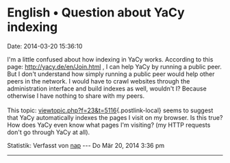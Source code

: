 English • Question about YaCy indexing
======================================

Date: 2014-03-20 15:36:10

I\'m a little confused about how indexing in YaCy works. According to
this page: <http://yacy.de/en/Join.html> , I can help YaCy by running a
public peer. But I don\'t understand how simply running a public peer
would help other peers in the network. I would have to crawl websites
through the administration interface and build indexes as well,
wouldn\'t I? Because otherwise I have nothing to share with my peers.\
\
This topic:
[viewtopic.php?f=23&t=5116](http://forum.yacy-websuche.de/viewtopic.php?f=23&t=5116){.postlink-local}
seems to suggest that YaCy automatically indexes the pages I visit on my
browser. Is this true? How does YaCy even know what pages I\'m visiting?
(my HTTP requests don\'t go through YaCy at all).

Statistik: Verfasst von
[nap](http://forum.yacy-websuche.de/memberlist.php?mode=viewprofile&u=9383)
--- Do Mär 20, 2014 3:36 pm

------------------------------------------------------------------------
